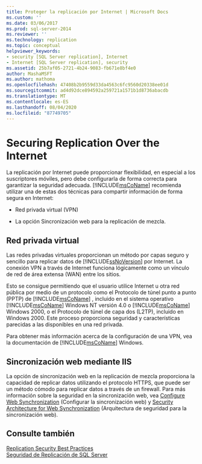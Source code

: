 ```yaml
---
title: Proteger la replicación por Internet | Microsoft Docs
ms.custom: ''
ms.date: 03/06/2017
ms.prod: sql-server-2014
ms.reviewer: ''
ms.technology: replication
ms.topic: conceptual
helpviewer_keywords:
- security [SQL Server replication], Internet
- Internet [SQL Server replication], security
ms.assetid: 25b7af05-2721-4b24-9083-fb671e8bf4e0
author: MashaMSFT
ms.author: mathoma
ms.openlocfilehash: 47408b2b9559d33da4563c6fc9560d20338ee01d
ms.sourcegitcommit: ad4d92dce894592a259721a1571b1d8736abacdb
ms.translationtype: MT
ms.contentlocale: es-ES
ms.lasthandoff: 08/04/2020
ms.locfileid: "87749705"
---
```

# <a name="securing-replication-over-the-internet"></a>Securing Replication Over the Internet
  La replicación por Internet puede proporcionar flexibilidad, en especial a los suscriptores móviles, pero debe configurarla de forma correcta para garantizar la seguridad adecuada. [!INCLUDE[msCoName](../../../includes/msconame-md.md)] recomienda utilizar una de estas dos técnicas para compartir información de forma segura en Internet:  
  
-   Red privada virtual (VPN)  
  
-   La opción Sincronización web para la replicación de mezcla.  
  
## <a name="virtual-private-network"></a>Red privada virtual  
 Las redes privadas virtuales proporcionan un método por capas seguro y sencillo para replicar datos de [!INCLUDE[ssNoVersion](../../../includes/ssnoversion-md.md)] por Internet. La conexión VPN a través de Internet funciona lógicamente como un vínculo de red de área extensa (WAN) entre los sitios.  
  
 Esto se consigue permitiendo que el usuario utilice Internet u otra red pública por medio de un protocolo como el Protocolo de túnel punto a punto (PPTP) de [!INCLUDE[msCoName](../../../includes/msconame-md.md)] , incluido en el sistema operativo [!INCLUDE[msCoName](../../../includes/msconame-md.md)] Windows NT versión 4.0 o [!INCLUDE[msCoName](../../../includes/msconame-md.md)] Windows 2000, o el Protocolo de túnel de capa dos (L2TP), incluido en Windows 2000. Este proceso proporciona seguridad y características parecidas a las disponibles en una red privada.  
  
 Para obtener más información acerca de la configuración de una VPN, vea la documentación de [!INCLUDE[msCoName](../../../includes/msconame-md.md)] Windows.  
  
## <a name="web-synchronization-through-iis"></a>Sincronización web mediante IIS  
 La opción de sincronización web en la replicación de mezcla proporciona la capacidad de replicar datos utilizando el protocolo HTTPS, que puede ser un método cómodo para replicar datos a través de un firewall. Para más información sobre la seguridad en la sincronización web, vea [Configure Web Synchronization](../configure-web-synchronization.md) (Configurar la sincronización web) y [Security Architecture for Web Synchronization](security-architecture-for-web-synchronization.md) (Arquitectura de seguridad para la sincronización web).  
  
## <a name="see-also"></a>Consulte también  
 [Replication Security Best Practices](replication-security-best-practices.md)   
 [Seguridad de Replicación de SQL Server](view-and-modify-replication-security-settings.md)  
  
  
